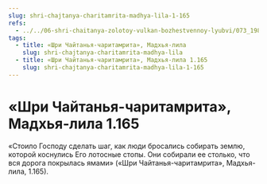 ```yaml
---
slug: shri-chajtanya-charitamrita-madhya-lila-1-165
refs:
  - ../../06-shri-chaitanya-zolotoy-vulkan-bozhestvennoy-lyubvi/073_1983-01-14_sridharmj_sanyasa_mahaprabhu_part1.md
tags:
  - title: «Шри Чайтанья-чаритамрита», Мадхья-лила
    slug: shri-chajtanya-charitamrita-madhya-lila
  - title: «Шри Чайтанья-чаритамрита», Мадхья-лила 1.165
    slug: shri-chajtanya-charitamrita-madhya-lila-1-165
---
```


# «Шри Чайтанья-чаритамрита», Мадхья-лила 1.165

«Стоило Господу сделать шаг, как люди бросались собирать землю, которой коснулись Его лотосные стопы. Они собирали ее столько, что вся дорога покрылась ямами» («Шри Чайтанья-чаритамрита», Мадхья-лила, 1.165).
